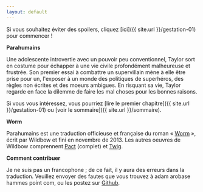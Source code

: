 ```yaml
---
layout: default
---
```


Si vous souhaitez éviter des spoilers, cliquez [ici]({{ site.url }}/gestation-01) pour commencer !


**Parahumains**

Une adolescente introvertie avec un pouvoir peu conventionnel, Taylor sort en costume pour échapper à une vie civile profondément malheureuse et frustrée.
Son premier essai à combattre un supervillain mène à elle être prise pour un, l'exposer à un monde des politiques de superhéros, des règles non écrites et des moeurs ambigues.
En risquant sa vie, Taylor regarde en face la dilemme de faire les mal choses pour les bonnes raisons.

Si vous vous intéressez, vous pourriez [lire le premier chapitre]({{ site.url }}/gestation-01) ou [voir le sommaire]({{ site.url }}/sommaire).


**Worm**

Parahumains est une traduction officieuse et française du roman « [Worm](https://parahumans.wordpress.com) », écrit par Wildbow et fini en novembre de 2013.
Les autres oeuvres de Wildbow comprennent [Pact](https://pactwebserial.wordpress.com) (complet) et [Twig](https://twigserial.wordpress.com).


**Comment contribuer**

Je ne suis pas un francophone ; de ce fait, il y aura des erreurs dans la traduction.
Veuillez envoyer des fautes que vous trouvez à adam arobase hammes point com, ou les postez sur [Github](https://github.com/parahumains/parahumains.github.io/issues/new).

